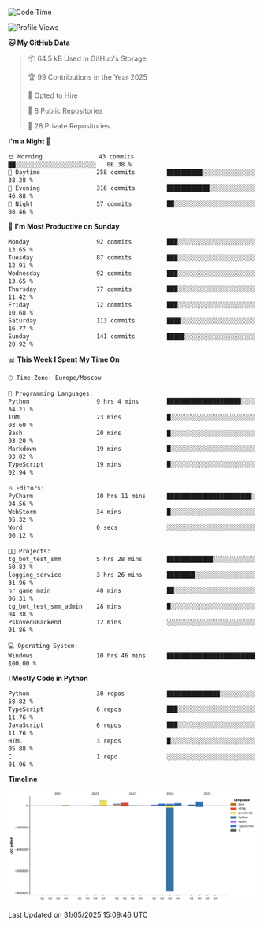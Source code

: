 <!--START_SECTION:waka-->
![Code Time](http://img.shields.io/badge/Code%20Time-683%20hrs%2051%20mins-blue)

![Profile Views](http://img.shields.io/badge/Profile%20Views-0-blue)

**🐱 My GitHub Data** 

> 📦 64.5 kB Used in GitHub's Storage 
 > 
> 🏆 99 Contributions in the Year 2025
 > 
> 💼 Opted to Hire
 > 
> 📜 8 Public Repositories 
 > 
> 🔑 28 Private Repositories 
 > 
**I'm a Night 🦉** 

```text
🌞 Morning                43 commits          ██░░░░░░░░░░░░░░░░░░░░░░░   06.38 % 
🌆 Daytime                258 commits         ██████████░░░░░░░░░░░░░░░   38.28 % 
🌃 Evening                316 commits         ████████████░░░░░░░░░░░░░   46.88 % 
🌙 Night                  57 commits          ██░░░░░░░░░░░░░░░░░░░░░░░   08.46 % 
```
📅 **I'm Most Productive on Sunday** 

```text
Monday                   92 commits          ███░░░░░░░░░░░░░░░░░░░░░░   13.65 % 
Tuesday                  87 commits          ███░░░░░░░░░░░░░░░░░░░░░░   12.91 % 
Wednesday                92 commits          ███░░░░░░░░░░░░░░░░░░░░░░   13.65 % 
Thursday                 77 commits          ███░░░░░░░░░░░░░░░░░░░░░░   11.42 % 
Friday                   72 commits          ███░░░░░░░░░░░░░░░░░░░░░░   10.68 % 
Saturday                 113 commits         ████░░░░░░░░░░░░░░░░░░░░░   16.77 % 
Sunday                   141 commits         █████░░░░░░░░░░░░░░░░░░░░   20.92 % 
```


📊 **This Week I Spent My Time On** 

```text
🕑︎ Time Zone: Europe/Moscow

💬 Programming Languages: 
Python                   9 hrs 4 mins        █████████████████████░░░░   84.21 % 
TOML                     23 mins             █░░░░░░░░░░░░░░░░░░░░░░░░   03.60 % 
Bash                     20 mins             █░░░░░░░░░░░░░░░░░░░░░░░░   03.20 % 
Markdown                 19 mins             █░░░░░░░░░░░░░░░░░░░░░░░░   03.02 % 
TypeScript               19 mins             █░░░░░░░░░░░░░░░░░░░░░░░░   02.94 % 

🔥 Editors: 
PyCharm                  10 hrs 11 mins      ████████████████████████░   94.56 % 
WebStorm                 34 mins             █░░░░░░░░░░░░░░░░░░░░░░░░   05.32 % 
Word                     0 secs              ░░░░░░░░░░░░░░░░░░░░░░░░░   00.12 % 

🐱‍💻 Projects: 
tg_bot_test_smm          5 hrs 28 mins       █████████████░░░░░░░░░░░░   50.83 % 
logging_service          3 hrs 26 mins       ████████░░░░░░░░░░░░░░░░░   31.96 % 
hr_game_main             40 mins             ██░░░░░░░░░░░░░░░░░░░░░░░   06.31 % 
tg_bot_test_smm_admin    28 mins             █░░░░░░░░░░░░░░░░░░░░░░░░   04.38 % 
PskoveduBackend          12 mins             ░░░░░░░░░░░░░░░░░░░░░░░░░   01.86 % 

💻 Operating System: 
Windows                  10 hrs 46 mins      █████████████████████████   100.00 % 
```

**I Mostly Code in Python** 

```text
Python                   30 repos            ███████████████░░░░░░░░░░   58.82 % 
TypeScript               6 repos             ███░░░░░░░░░░░░░░░░░░░░░░   11.76 % 
JavaScript               6 repos             ███░░░░░░░░░░░░░░░░░░░░░░   11.76 % 
HTML                     3 repos             █░░░░░░░░░░░░░░░░░░░░░░░░   05.88 % 
C                        1 repo              ░░░░░░░░░░░░░░░░░░░░░░░░░   01.96 % 
```



**Timeline**

![Lines of Code chart](https://raw.githubusercontent.com/adlemx/adlemx/main/assets/bar_graph.png)


 Last Updated on 31/05/2025 15:09:46 UTC
<!--END_SECTION:waka-->
